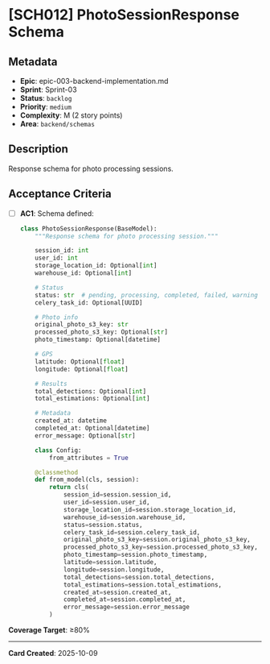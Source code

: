 # [SCH012] PhotoSessionResponse Schema

## Metadata

- **Epic**: epic-003-backend-implementation.md
- **Sprint**: Sprint-03
- **Status**: `backlog`
- **Priority**: `medium`
- **Complexity**: M (2 story points)
- **Area**: `backend/schemas`

## Description

Response schema for photo processing sessions.

## Acceptance Criteria

- [ ] **AC1**: Schema defined:
  ```python
  class PhotoSessionResponse(BaseModel):
      """Response schema for photo processing session."""

      session_id: int
      user_id: int
      storage_location_id: Optional[int]
      warehouse_id: Optional[int]

      # Status
      status: str  # pending, processing, completed, failed, warning
      celery_task_id: Optional[UUID]

      # Photo info
      original_photo_s3_key: str
      processed_photo_s3_key: Optional[str]
      photo_timestamp: Optional[datetime]

      # GPS
      latitude: Optional[float]
      longitude: Optional[float]

      # Results
      total_detections: Optional[int]
      total_estimations: Optional[int]

      # Metadata
      created_at: datetime
      completed_at: Optional[datetime]
      error_message: Optional[str]

      class Config:
          from_attributes = True

      @classmethod
      def from_model(cls, session):
          return cls(
              session_id=session.session_id,
              user_id=session.user_id,
              storage_location_id=session.storage_location_id,
              warehouse_id=session.warehouse_id,
              status=session.status,
              celery_task_id=session.celery_task_id,
              original_photo_s3_key=session.original_photo_s3_key,
              processed_photo_s3_key=session.processed_photo_s3_key,
              photo_timestamp=session.photo_timestamp,
              latitude=session.latitude,
              longitude=session.longitude,
              total_detections=session.total_detections,
              total_estimations=session.total_estimations,
              created_at=session.created_at,
              completed_at=session.completed_at,
              error_message=session.error_message
          )
  ```

**Coverage Target**: ≥80%

---

**Card Created**: 2025-10-09
